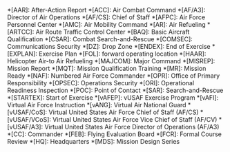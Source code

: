 *[AAR]: After-Action Report
*[ACC]: Air Combat Command
*[AF/A3]: Director of Air Operations
*[AF/CS]: Chief of Staff
*[AFPC]: Air Force Personnel Center
*[AMC]: Air Mobility Command
*[AR]: Air Refueling
*[ARTCC]: Air Route Traffic Control Center
*[BAQ]: Basic Aircraft Qualification
*[CSAR]: Combat Search-and-Rescue
*[COMSEC]: Communications Security
*[DZ]: Drop Zone
*[ENDEX]: End of Exercise
*[EXPLAN]: Exercise Plan
*[FOL]: forward operating location
*[HAAR]: Helicopter Air-to Air Refueling
*[MAJCOM]: Major Command
*[MISREP]: Mission Report
*[MQT]: Mission Qualification Training
*[MR]: Mission Ready
*[NAF]: Numbered Air Force Commander
*[OPR]: Office of Primary Responsibility
*[OPSEC]: Operations Security
*[ORI]: Operational Readiness Inspection
*[POC]: Point of Contact
*[SAR]: Search-and-Rescue
*[STARTEX]: Start of Exercise
*[vAFEP]: vUSAF Exercise Program
*[vAFI]: Virtual Air Force Instruction
*[vANG]: Virtual Air National Guard
*[vUSAF/CoS]: Virtual United States Air Force Chief of Staff (AF/CS)
*[vUSAF/VCoS]: Virtual United States Air Force Vice Chief of Staff (AF/CV)
*[vUSAF/A3]: Virtual United States Air Force Director of Operations (AF/A3)
*[CC]: Commander
*[FEB]: Flying Evaluation Board
*[FCR]: Formal Course Review
*[HQ]: Headquarters
*[MDS]: Mission Design Series
